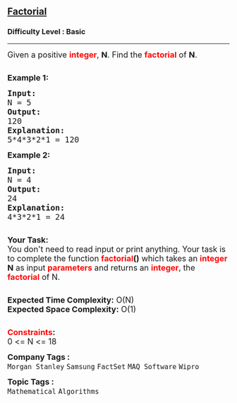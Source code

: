 <h2><a href="https://www.geeksforgeeks.org/problems/factorial5739/1">Factorial</a></h2><h3>Difficulty Level : Basic</h3><hr><div class="problems_problem_content__Xm_eO"><p><span style="font-size:18px">Given a positive <wdautohl-customtag style="font-weight:bold;color:red;font-size:inherit;display:inline;" id="wdautohl_id_4" class="wdautohl_aW50ZWdlcg__">integer</wdautohl-customtag>,&nbsp;<strong>N</strong>. Find the <wdautohl-customtag style="font-weight:bold;color:red;font-size:inherit;display:inline;" id="wdautohl_id_5" class="wdautohl_ZmFjdG9yaWFs">factorial</wdautohl-customtag> of <strong>N</strong>.</span><br>
&nbsp;</p>

<p><span style="font-size:18px"><strong>Example 1:</strong></span></p>

<pre><span style="font-size:18px"><strong>Input:</strong>
N = 5
<strong>Output:</strong>
120
<strong>Explanation:</strong>
5*4*3*2*1 = 120</span></pre>

<p><span style="font-size:18px"><strong>Example 2:</strong></span></p>

<pre><span style="font-size:18px"><strong>Input:</strong>
N = 4
<strong>Output:</strong>
24
<strong>Explanation:</strong>
4*3*2*1 = 24
</span></pre>

<p><br>
<span style="font-size:18px"><strong>Your Task:</strong><br>
You don't need to read input or print anything. Your task is to complete the function <strong><wdautohl-customtag style="font-weight:bold;color:red;font-size:inherit;display:inline;" id="wdautohl_id_6" class="wdautohl_ZmFjdG9yaWFs">factorial</wdautohl-customtag>()</strong>&nbsp;which takes&nbsp;an <wdautohl-customtag style="font-weight:bold;color:red;font-size:inherit;display:inline;" id="wdautohl_id_7" class="wdautohl_aW50ZWdlcg__">integer</wdautohl-customtag> <strong>N</strong>&nbsp;as input <wdautohl-customtag style="font-weight:bold;color:red;font-size:inherit;display:inline;" id="wdautohl_id_8" class="wdautohl_cGFyYW1ldGVy">parameters</wdautohl-customtag>&nbsp;and returns an <wdautohl-customtag style="font-weight:bold;color:red;font-size:inherit;display:inline;" id="wdautohl_id_9" class="wdautohl_aW50ZWdlcg__">integer</wdautohl-customtag>, the <wdautohl-customtag style="font-weight:bold;color:red;font-size:inherit;display:inline;" id="wdautohl_id_10" class="wdautohl_ZmFjdG9yaWFs">factorial</wdautohl-customtag>&nbsp;of N.</span><br>
&nbsp;</p>

<p><span style="font-size:18px"><strong>Expected Time Complexity:</strong> O(N)<br>
<strong>Expected Space Complexity:</strong> O(1)</span><br>
&nbsp;</p>

<p><span style="font-size:18px"><strong><wdautohl-customtag style="font-weight:bold;color:red;font-size:inherit;display:inline;" id="wdautohl_id_11" class="wdautohl_Y29uc3RyYWludA__">Constraints</wdautohl-customtag>:</strong><br>
0 &lt;= N &lt;= 18</span></p>
</div><p><span style=font-size:18px><strong>Company Tags : </strong><br><code>Morgan Stanley</code>&nbsp;<code>Samsung</code>&nbsp;<code>FactSet</code>&nbsp;<code>MAQ Software</code>&nbsp;<code>Wipro</code>&nbsp;<br><p><span style=font-size:18px><strong>Topic Tags : </strong><br><code>Mathematical</code>&nbsp;<code>Algorithms</code>&nbsp;